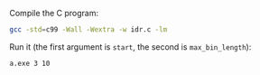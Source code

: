Compile the C program:

```bash
gcc -std=c99 -Wall -Wextra -w idr.c -lm
```

Run it (the first argument is `start`, the second is `max_bin_length`):

```bash
a.exe 3 10
```
